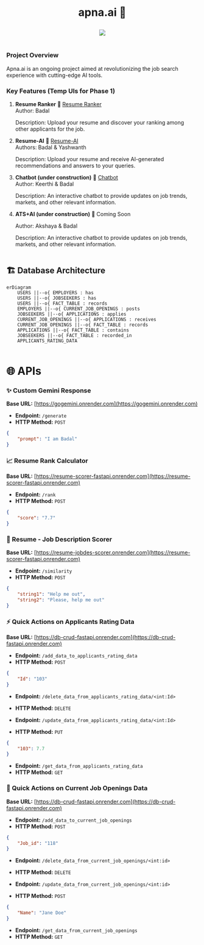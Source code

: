 # <p align="center">apna.ai 🤖</p>

<h3 align="center">
  <a href="https://git.io/typing-svg">
    <img src="https://readme-typing-svg.herokuapp.com/?lines=Hello,+There!+👋;It's+a+Hiring+Website....;Integrated+with+AI+🎉+!&center=true&size=30">
  </a>
</h3>
<img src="https://www.animatedimages.org/data/media/562/animated-line-image-0111.gif" width="1000" height="2" />

### Project Overview

Apna.ai is an ongoing project aimed at revolutionizing the job search experience with cutting-edge AI tools.

### Key Features (Temp UIs for Phase 1)

1. **Resume Ranker**  🚀 [Resume Ranker](https://badal-resume-ranker.streamlit.app/)  
   Author: Badal
   
   Description: Upload your resume and discover your ranking among other applicants for the job.

2. **Resume-AI**  🤖 [Resume-AI](https://chatwithresume.streamlit.app/)  
   Authors: Badal & Yashwanth
   
   Description: Upload your resume and receive AI-generated recommendations and answers to your queries.

3. **Chatbot (under construction)**  🤖 [Chatbot](https://chatbot-lac-ten.vercel.app/)  
   Author: Keerthi & Badal
   
   Description: An interactive chatbot to provide updates on job trends, markets, and other relevant information.

4. **ATS+AI (under construction)**  🤖 Coming Soon

   Author: Akshaya & Badal
   
   Description: An interactive chatbot to provide updates on job trends, markets, and other relevant information.

<img src="https://www.animatedimages.org/data/media/562/animated-line-image-0111.gif" width="1000" height="2" />

## 🏗️ Database Architecture

```mermaid
erDiagram
    USERS ||--o{ EMPLOYERS : has
    USERS ||--o{ JOBSEEKERS : has
    USERS ||--o{ FACT_TABLE : records
    EMPLOYERS ||--o{ CURRENT_JOB_OPENINGS : posts
    JOBSEEKERS ||--o{ APPLICATIONS : applies
    CURRENT_JOB_OPENINGS ||--o{ APPLICATIONS : receives
    CURRENT_JOB_OPENINGS ||--o{ FACT_TABLE : records
    APPLICATIONS ||--o{ FACT_TABLE : contains
    JOBSEEKERS ||--o{ FACT_TABLE : recorded_in
    APPLICANTS_RATING_DATA
```
<img src="https://www.animatedimages.org/data/media/562/animated-line-image-0111.gif" width="1000" height="2" />

# 🌐 APIs

### ✨ Custom Gemini Response

**Base URL:** [https://gogemini.onrender.com](https://gogemini.onrender.com)
- **Endpoint:** `/generate`
- **HTTP Method:** `POST`
```json
{
    "prompt": "I am Badal"
}
```

### 📈 Resume Rank Calculator

**Base URL:** [https://resume-scorer-fastapi.onrender.com](https://resume-scorer-fastapi.onrender.com)
- **Endpoint:** `/rank`
- **HTTP Method:** `POST`
```json
{
    "score": "7.7"
}
```

### 📝 Resume - Job Description Scorer

**Base URL:** [https://resume-jobdes-scorer.onrender.com](https://resume-scorer-fastapi.onrender.com)
- **Endpoint:** `/similarity`
- **HTTP Method:** `POST`
```json
{
    "string1": "Help me out",
    "string2": "Please, help me out"
}
```

### ⚡ Quick Actions on Applicants Rating Data

**Base URL:** [https://db-crud-fastapi.onrender.com](https://db-crud-fastapi.onrender.com)
- **Endpoint:** `/add_data_to_applicants_rating_data`
- **HTTP Method:** `POST`
```json
{
    "Id": "103"
}
```
- **Endpoint:** `/delete_data_from_applicants_rating_data/<int:Id>`
- **HTTP Method:** `DELETE`


- **Endpoint:** `/update_data_from_applicants_rating_data/<int:Id>`
- **HTTP Method:** `PUT`
```json
{
    "103": 7.7
}
```
- **Endpoint:** `/get_data_from_applicants_rating_data`
- **HTTP Method:** `GET`

### 🚀 Quick Actions on Current Job Openings Data

**Base URL:** [https://db-crud-fastapi.onrender.com](https://db-crud-fastapi.onrender.com)
- **Endpoint:** `/add_data_to_current_job_openings`
- **HTTP Method:** `POST`
```json
{
    "Job_id": "118"
}
```
- **Endpoint:** `/delete_data_from_current_job_openings/<int:id>`
- **HTTP Method:** `DELETE`


- **Endpoint:** `/update_data_from_current_job_openings/<int:id>`
- **HTTP Method:** `POST`
```json
{
    "Name": "Jane Doe"
}
```


- **Endpoint:** `/get_data_from_current_job_openings`
- **HTTP Method:** `GET`
